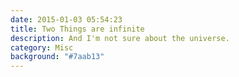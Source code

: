 ```yaml
---
date: 2015-01-03 05:54:23
title: Two Things are infinite
description: And I'm not sure about the universe.
category: Misc
background: "#7aab13"
---
```


